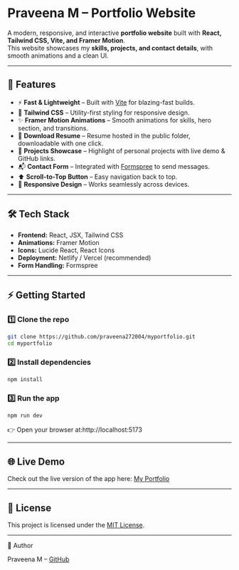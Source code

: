 #  Praveena M – Portfolio Website

A modern, responsive, and interactive **portfolio website** built with **React, Tailwind CSS, Vite, and Framer Motion**.  
This website showcases my **skills, projects, and contact details**, with smooth animations and a clean UI.

---

## 🚀 Features

- ⚡ **Fast & Lightweight** – Built with [Vite](https://vitejs.dev/) for blazing-fast builds.  
- 🎨 **Tailwind CSS** – Utility-first styling for responsive design.  
- ✨ **Framer Motion Animations** – Smooth animations for skills, hero section, and transitions.  
- 📄 **Download Resume** – Resume hosted in the public folder, downloadable with one click.  
- 📂 **Projects Showcase** – Highlight of personal projects with live demo & GitHub links.  
- 📬 **Contact Form** – Integrated with [Formspree](https://formspree.io/) to send messages.  
- ⬆️ **Scroll-to-Top Button** – Easy navigation back to top.  
- 📱 **Responsive Design** – Works seamlessly across devices.  

---

## 🛠️ Tech Stack

- **Frontend:** React, JSX, Tailwind CSS  
- **Animations:** Framer Motion  
- **Icons:** Lucide React, React Icons  
- **Deployment:** Netlify / Vercel (recommended)  
- **Form Handling:** Formspree 

---

## ⚡ Getting Started

### 1️⃣ Clone the repo

```bash
git clone https://github.com/praveena272004/myportfolio.git
cd myportfolio
```

### 2️⃣ Install dependencies

```bash
npm install
```

### 3️⃣ Run the app

```bash
npm run dev
```
👉 Open your browser at:http://localhost:5173

---

## 🌐 Live Demo

Check out the live version of the app here: [My Portfolio](https://portfolio-mpf.netlify.app) 

---

## 📜 License

This project is licensed under the [MIT License](LICENSE).

---

👤 Author

Praveena M – [GitHub](https://github.com/praveena272004)
